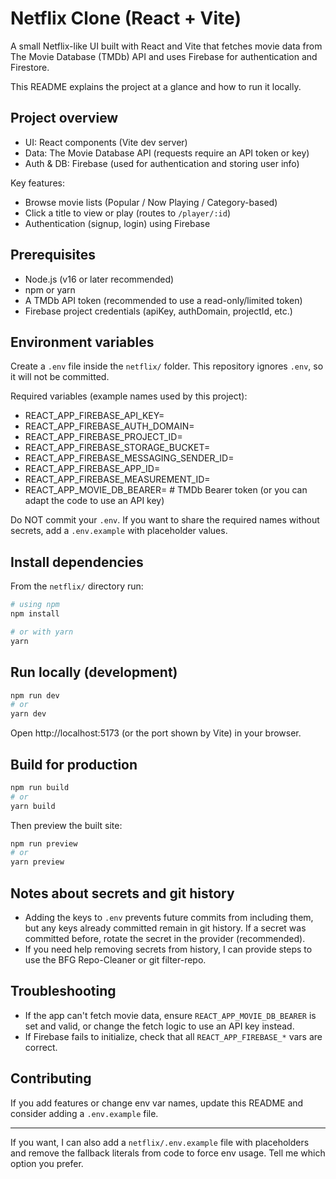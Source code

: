 # Netflix Clone (React + Vite)

A small Netflix-like UI built with React and Vite that fetches movie data from The Movie Database (TMDb) API and uses Firebase for authentication and Firestore.

This README explains the project at a glance and how to run it locally.

## Project overview

- UI: React components (Vite dev server)
- Data: The Movie Database API (requests require an API token or key)
- Auth & DB: Firebase (used for authentication and storing user info)

Key features:
- Browse movie lists (Popular / Now Playing / Category-based)
- Click a title to view or play (routes to `/player/:id`)
- Authentication (signup, login) using Firebase

## Prerequisites

- Node.js (v16 or later recommended)
- npm or yarn
- A TMDb API token (recommended to use a read-only/limited token)
- Firebase project credentials (apiKey, authDomain, projectId, etc.)

## Environment variables

Create a `.env` file inside the `netflix/` folder. This repository ignores `.env`, so it will not be committed.

Required variables (example names used by this project):

- REACT_APP_FIREBASE_API_KEY=
- REACT_APP_FIREBASE_AUTH_DOMAIN=
- REACT_APP_FIREBASE_PROJECT_ID=
- REACT_APP_FIREBASE_STORAGE_BUCKET=
- REACT_APP_FIREBASE_MESSAGING_SENDER_ID=
- REACT_APP_FIREBASE_APP_ID=
- REACT_APP_FIREBASE_MEASUREMENT_ID=
- REACT_APP_MOVIE_DB_BEARER=    # TMDb Bearer token (or you can adapt the code to use an API key)

Do NOT commit your `.env`. If you want to share the required names without secrets, add a `.env.example` with placeholder values.

## Install dependencies

From the `netflix/` directory run:

```powershell
# using npm
npm install

# or with yarn
yarn
```

## Run locally (development)

```powershell
npm run dev
# or
yarn dev
```

Open http://localhost:5173 (or the port shown by Vite) in your browser.

## Build for production

```powershell
npm run build
# or
yarn build
```

Then preview the built site:

```powershell
npm run preview
# or
yarn preview
```

## Notes about secrets and git history

- Adding the keys to `.env` prevents future commits from including them, but any keys already committed remain in git history. If a secret was committed before, rotate the secret in the provider (recommended).
- If you need help removing secrets from history, I can provide steps to use the BFG Repo-Cleaner or git filter-repo.

## Troubleshooting

- If the app can't fetch movie data, ensure `REACT_APP_MOVIE_DB_BEARER` is set and valid, or change the fetch logic to use an API key instead.
- If Firebase fails to initialize, check that all `REACT_APP_FIREBASE_*` vars are correct.

## Contributing

If you add features or change env var names, update this README and consider adding a `.env.example` file.

---

If you want, I can also add a `netflix/.env.example` file with placeholders and remove the fallback literals from code to force env usage. Tell me which option you prefer.
